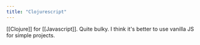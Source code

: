 ```yaml
---
title: "Clojurescript"
---
```


[[Clojure]] for [[Javascript]]. Quite bulky. I think it's better to use vanilla JS for simple projects.
